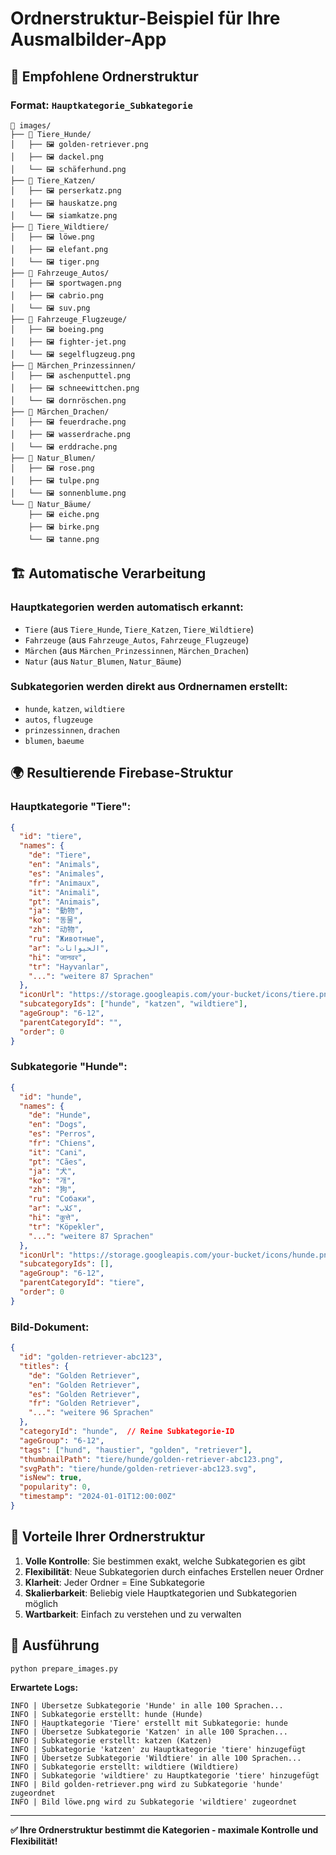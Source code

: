 # Ordnerstruktur-Beispiel für Ihre Ausmalbilder-App

## 📁 **Empfohlene Ordnerstruktur**

### **Format:** `Hauptkategorie_Subkategorie`

```
📁 images/
├── 📂 Tiere_Hunde/
│   ├── 🖼️ golden-retriever.png
│   ├── 🖼️ dackel.png
│   └── 🖼️ schäferhund.png
├── 📂 Tiere_Katzen/
│   ├── 🖼️ perserkatz.png
│   ├── 🖼️ hauskatze.png
│   └── 🖼️ siamkatze.png
├── 📂 Tiere_Wildtiere/
│   ├── 🖼️ löwe.png
│   ├── 🖼️ elefant.png
│   └── 🖼️ tiger.png
├── 📂 Fahrzeuge_Autos/
│   ├── 🖼️ sportwagen.png
│   ├── 🖼️ cabrio.png
│   └── 🖼️ suv.png
├── 📂 Fahrzeuge_Flugzeuge/
│   ├── 🖼️ boeing.png
│   ├── 🖼️ fighter-jet.png
│   └── 🖼️ segelflugzeug.png
├── 📂 Märchen_Prinzessinnen/
│   ├── 🖼️ aschenputtel.png
│   ├── 🖼️ schneewittchen.png
│   └── 🖼️ dornröschen.png
├── 📂 Märchen_Drachen/
│   ├── 🖼️ feuerdrache.png
│   ├── 🖼️ wasserdrache.png
│   └── 🖼️ erddrache.png
├── 📂 Natur_Blumen/
│   ├── 🖼️ rose.png
│   ├── 🖼️ tulpe.png
│   └── 🖼️ sonnenblume.png
└── 📂 Natur_Bäume/
    ├── 🖼️ eiche.png
    ├── 🖼️ birke.png
    └── 🖼️ tanne.png
```

## 🏗️ **Automatische Verarbeitung**

### **Hauptkategorien werden automatisch erkannt:**
- `Tiere` (aus `Tiere_Hunde`, `Tiere_Katzen`, `Tiere_Wildtiere`)
- `Fahrzeuge` (aus `Fahrzeuge_Autos`, `Fahrzeuge_Flugzeuge`)
- `Märchen` (aus `Märchen_Prinzessinnen`, `Märchen_Drachen`)
- `Natur` (aus `Natur_Blumen`, `Natur_Bäume`)

### **Subkategorien werden direkt aus Ordnernamen erstellt:**
- `hunde`, `katzen`, `wildtiere`
- `autos`, `flugzeuge`
- `prinzessinnen`, `drachen`
- `blumen`, `baeume`

## 🌍 **Resultierende Firebase-Struktur**

### **Hauptkategorie "Tiere":**
```json
{
  "id": "tiere",
  "names": {
    "de": "Tiere",
    "en": "Animals",
    "es": "Animales",
    "fr": "Animaux",
    "it": "Animali",
    "pt": "Animais",
    "ja": "動物",
    "ko": "동물",
    "zh": "动物",
    "ru": "Животные",
    "ar": "الحيوانات",
    "hi": "जानवर",
    "tr": "Hayvanlar",
    "...": "weitere 87 Sprachen"
  },
  "iconUrl": "https://storage.googleapis.com/your-bucket/icons/tiere.png",
  "subcategoryIds": ["hunde", "katzen", "wildtiere"],
  "ageGroup": "6-12",
  "parentCategoryId": "",
  "order": 0
}
```

### **Subkategorie "Hunde":**
```json
{
  "id": "hunde",
  "names": {
    "de": "Hunde",
    "en": "Dogs",
    "es": "Perros",
    "fr": "Chiens",
    "it": "Cani",
    "pt": "Cães",
    "ja": "犬",
    "ko": "개",
    "zh": "狗",
    "ru": "Собаки",
    "ar": "كلاب",
    "hi": "कुत्ते",
    "tr": "Köpekler",
    "...": "weitere 87 Sprachen"
  },
  "iconUrl": "https://storage.googleapis.com/your-bucket/icons/hunde.png",
  "subcategoryIds": [],
  "ageGroup": "6-12",
  "parentCategoryId": "tiere",
  "order": 0
}
```

### **Bild-Dokument:**
```json
{
  "id": "golden-retriever-abc123",
  "titles": {
    "de": "Golden Retriever",
    "en": "Golden Retriever",
    "es": "Golden Retriever",
    "fr": "Golden Retriever",
    "...": "weitere 96 Sprachen"
  },
  "categoryId": "hunde",  // Reine Subkategorie-ID
  "ageGroup": "6-12",
  "tags": ["hund", "haustier", "golden", "retriever"],
  "thumbnailPath": "tiere/hunde/golden-retriever-abc123.png",
  "svgPath": "tiere/hunde/golden-retriever-abc123.svg",
  "isNew": true,
  "popularity": 0,
  "timestamp": "2024-01-01T12:00:00Z"
}
```

## 🎯 **Vorteile Ihrer Ordnerstruktur**

1. **Volle Kontrolle**: Sie bestimmen exakt, welche Subkategorien es gibt
2. **Flexibilität**: Neue Subkategorien durch einfaches Erstellen neuer Ordner
3. **Klarheit**: Jeder Ordner = Eine Subkategorie
4. **Skalierbarkeit**: Beliebig viele Hauptkategorien und Subkategorien möglich
5. **Wartbarkeit**: Einfach zu verstehen und zu verwalten

## 🚀 **Ausführung**

```bash
python prepare_images.py
```

**Erwartete Logs:**
```
INFO | Übersetze Subkategorie 'Hunde' in alle 100 Sprachen...
INFO | Subkategorie erstellt: hunde (Hunde)
INFO | Hauptkategorie 'Tiere' erstellt mit Subkategorie: hunde
INFO | Übersetze Subkategorie 'Katzen' in alle 100 Sprachen...
INFO | Subkategorie erstellt: katzen (Katzen)
INFO | Subkategorie 'katzen' zu Hauptkategorie 'tiere' hinzugefügt
INFO | Übersetze Subkategorie 'Wildtiere' in alle 100 Sprachen...
INFO | Subkategorie erstellt: wildtiere (Wildtiere)
INFO | Subkategorie 'wildtiere' zu Hauptkategorie 'tiere' hinzugefügt
INFO | Bild golden-retriever.png wird zu Subkategorie 'hunde' zugeordnet
INFO | Bild löwe.png wird zu Subkategorie 'wildtiere' zugeordnet
```

---

**✅ Ihre Ordnerstruktur bestimmt die Kategorien - maximale Kontrolle und Flexibilität!**